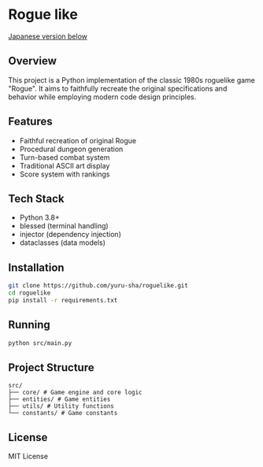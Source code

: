 # Rogue like

[Japanese version below](README-jp.md)

## Overview
This project is a Python implementation of the classic 1980s roguelike game "Rogue". It aims to faithfully recreate the original specifications and behavior while employing modern code design principles.

## Features
- Faithful recreation of original Rogue
- Procedural dungeon generation
- Turn-based combat system
- Traditional ASCII art display
- Score system with rankings

## Tech Stack
- Python 3.8+
- blessed (terminal handling)
- injector (dependency injection)
- dataclasses (data models)

## Installation

```bash
git clone https://github.com/yuru-sha/roguelike.git
cd roguelike
pip install -r requirements.txt
```

## Running

```bash
python src/main.py
```

## Project Structure

```
src/
├── core/ # Game engine and core logic
├── entities/ # Game entities
├── utils/ # Utility functions
└── constants/ # Game constants
```

## License
MIT License

